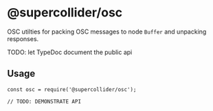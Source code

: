 # @supercollider/osc

OSC utilties for packing OSC messages to node `Buffer` and unpacking responses.

TODO: let TypeDoc document the public api

## Usage

```
const osc = require('@supercollider/osc');

// TODO: DEMONSTRATE API
```
